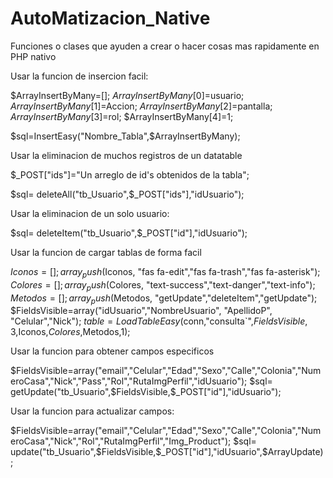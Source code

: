 # AutoMatizacion_Native
Funciones o clases que ayuden a crear o hacer cosas mas rapidamente en PHP nativo


Usar la funcion de insercion facil:

$ArrayInsertByMany=[];
$ArrayInsertByMany[0]=$usuario;
$ArrayInsertByMany[1]=$Accion;
$ArrayInsertByMany[2]=$pantalla;
$ArrayInsertByMany[3]=$rol;
$ArrayInsertByMany[4]=1;

$sql=InsertEasy("Nombre_Tabla",$ArrayInsertByMany);



Usar la eliminacion de muchos registros de un datatable

$_POST["ids"]="Un arreglo de id's obtenidos de la tabla";

$sql= deleteAll("tb_Usuario",$_POST["ids"],"idUsuario");


Usar la eliminacion de un solo usuario:

$sql= deleteItem("tb_Usuario",$_POST["id"],"idUsuario");

Usar la funcion de cargar tablas de forma facil

$Iconos=[];
array_push($Iconos, "fas fa-edit","fas fa-trash","fas fa-asterisk");
$Colores=[];
array_push($Colores, "text-success","text-danger","text-info");
$Metodos=[];
array_push($Metodos, "getUpdate","deleteItem","getUpdate");
$FieldsVisible=array("idUsuario","NombreUsuario", "ApellidoP", "Celular","Nick");
$table= LoadTableEasy($conn,"consulta`",$FieldsVisible,3,$Iconos,$Colores,$Metodos,1);


Usar la funcion para obtener campos especificos

$FieldsVisible=array("email","Celular","Edad","Sexo","Calle","Colonia","NumeroCasa","Nick","Pass","Rol","RutaImgPerfil","idUsuario");
$sql= getUpdate("tb_Usuario",$FieldsVisible,$_POST["id"],"idUsuario");

Usar la funcion para actualizar campos:

$FieldsVisible=array("email","Celular","Edad","Sexo","Calle","Colonia","NumeroCasa","Nick","Rol","RutaImgPerfil","Img_Product");
$sql= update("tb_Usuario",$FieldsVisible,$_POST["id"],"idUsuario",$ArrayUpdate);

